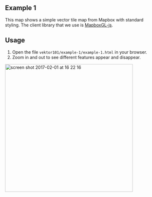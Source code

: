 ## Example 1

This map shows a simple vector tile map from Mapbox with standard styling. The client library that we use is [MapboxGL-js](https://www.mapbox.com/mapbox-gl-js/api/). 

## Usage
1. Open the file `vektor101/example-1/example-1.html` in your browser.
2. Zoom in and out to see different features appear and disappear.

<img width="419" alt="screen shot 2017-02-01 at 16 22 16" src="https://cloud.githubusercontent.com/assets/2197944/22512854/a3957ad6-e89a-11e6-9829-a935c21569a4.png">